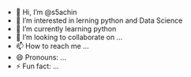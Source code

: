 - 👋 Hi, I’m @s5achin
- 👀 I’m interested in lerning python and Data Science
- 🌱 I’m currently learning python
- 💞️ I’m looking to collaborate on ...
- 📫 How to reach me ...
- 😄 Pronouns: ...
- ⚡ Fun fact: ...

<!---
s5achin/s5achin is a ✨ special ✨ repository because its `README.md` (this file) appears on your GitHub profile.
You can click the Preview link to take a look at your changes.
--->
